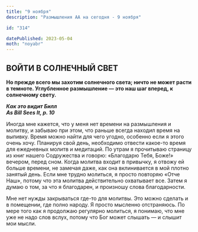 ```yaml
---
title: "9 ноября"
description: "Размышления АА на сегодня - 9 ноября"

id: "314"

datePublished: 2023-05-04
moth: "noyabr"
---
```


## ВОЙТИ В СОЛНЕЧНЫЙ СВЕТ

**Но прежде всего мы захотим солнечного света; ничто не может расти в темноте.
Углубленное размышление — это наш шаг вперед, к солнечному свету.**

**_Как это видит Билл  
As Bill Sees It, p. 10_**

Иногда мне кажется, что у меня нет времени на размышления и молитву, и забываю
при этом, что раньше всегда находил время на выпивку. Время можно найти для
чего угодно, особенно если я этого очень хочу. Планируя свой день, необходимо
отвести какое-то время для ежедневных молитв и медитаций. По утрам я
прочитываю страницу из книг нашего Содружества и говорю: «Благодарю Тебя,
Боже!» вечером, перед сном. Когда молитва входит в привычку, я отвожу ей
больше времени, не замечая даже, как она вклинивается в мой плотно занятый
день. Если мне трудно молиться, я просто повторяю «Отче Наш», потому что эта
молитва действительно охватывает все. Затем я думаю о том, за что я
благодарен, и произношу слова благодарности.

Мне нет нужды закрываться где-то для молитвы. Это можно сделать и в помещении,
где полно народу. Я просто мысленно отстраняюсь. По мере того как я продолжаю
регулярно молиться, я понимаю, что мне уже не надо слов вслух, потому что Бог
может слышать — и слышит мои мысли.
